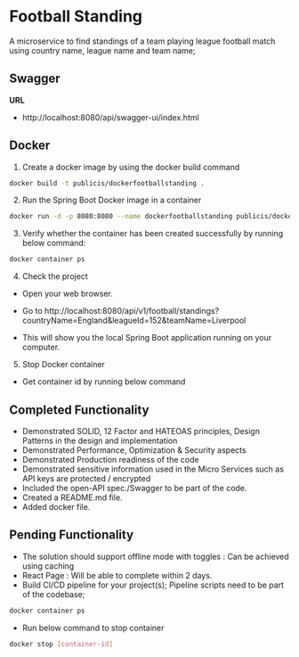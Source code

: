
# Football Standing

A microservice to find standings of a team playing league football match using country name, league name and team name;


## Swagger

**URL**

- http://localhost:8080/api/swagger-ui/index.html


## Docker

1. Create a docker image by using the docker build command

```bash
docker build -t publicis/dockerfootballstanding .
```

2. Run the Spring Boot Docker image in a container

```bash
docker run -d -p 8080:8080 --name dockerfootballstanding publicis/dockerfootballstanding
```

3. Verify whether the container has been created successfully by running below command:

```bash
docker container ps
```

4. Check the project

- Open your web browser.

- Go to http://localhost:8080/api/v1/football/standings?countryName=England&leagueId=152&teamName=Liverpool

- This will show you the local Spring Boot application running on your computer.

5. Stop Docker container

- Get container id by running below command

  
## Completed Functionality

- Demonstrated SOLID, 12 Factor and HATEOAS principles, Design Patterns in the design and implementation
- Demonstrated Performance, Optimization & Security aspects
- Demonstrated Production readiness of the code
- Demonstrated sensitive information used in the Micro Services such as API keys are protected / encrypted
- Included the open-API spec./Swagger to be part of the code.
- Created a README.md file.
- Added docker file.


## Pending Functionality
- The solution should support offline mode with toggles : Can be achieved using caching
- React Page : Will be able to complete within 2 days.
- Build CI/CD pipeline for your project(s); Pipeline scripts need to be part of the codebase;


```bash
docker container ps
```

- Run below command to stop container

```bash
docker stop [container-id]
```
